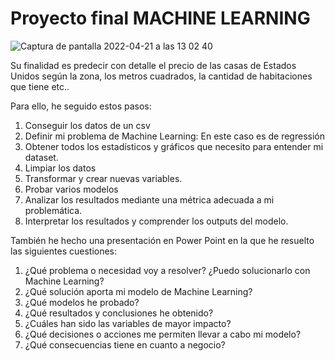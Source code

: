 # Proyecto final MACHINE LEARNING

![Captura de pantalla 2022-04-21 a las 13 02 40](https://user-images.githubusercontent.com/98879159/164444845-b66f0527-cd66-41a8-beeb-5c6521bb575d.png)


Su finalidad es predecir con detalle el precio de las casas de Estados Unidos según la zona, los metros cuadrados, la cantidad de habitaciones que tiene etc.. 

Para ello, he seguido estos pasos:
1. Conseguir los datos de un csv 
2. Definir mi problema de Machine Learning: En este caso es de regressión
3. Obtener todos los estadísticos y gráficos que necesito para entender mi dataset.
4. Limpiar los datos
5. Transformar y crear nuevas variables.
6. Probar varios modelos
7. Analizar los resultados mediante una métrica adecuada a mi problemática.
8. Interpretar los resultados y comprender los outputs del modelo.

También he hecho una presentación en Power Point en la que he resuelto las siguientes cuestiones:  
1. ¿Qué problema o necesidad voy a resolver? ¿Puedo solucionarlo con Machine Learning?
2. ¿Qué solución aporta mi modelo de Machine Learning?
3. ¿Qué modelos he probado? 
4. ¿Qué resultados y conclusiones he obtenido? 
5. ¿Cuáles han sido las variables de mayor impacto? 
6. ¿Qué decisiones o acciones me permiten llevar a cabo mi modelo?
7. ¿Qué consecuencias tiene en cuanto a negocio?
